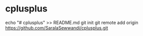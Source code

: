 # cplusplus
echo "# cplusplus" >> README.md
git init
git remote add origin https://github.com/SaralaSewwandi/cplusplus.git